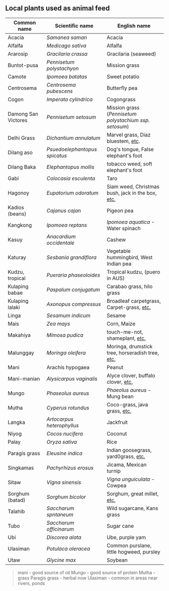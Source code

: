 ## Local plants used as animal feed
| Common name         | Scientific name               | English name                                                                                          |
| ------------------- | ----------------------------- | ----------------------------------------------------------------------------------------------------- |
| Acacia              | *Samanea saman*               | Acacia                                                                                                |
| Alfalfa             | *Medicago sativa*             | Alfalfa                                                                                               |
| Ararosip            | *Gracilaria crassa*           | Gracilaria (seaweed)                                                                                  |
| Buntot-pusa         | *Pennisetum polystachyon*     | Mission grass                                                                                         |
| Camote              | *Ipomoea batatas*             | Sweet potatio                                                                                         |
| Centrosema          | *Centrosema pubescens*        | Butterfly pea                                                                                         |
| Cogon               | *Imperata cylindrica*         | Cogongrass                                                                                            |
| Damong San Victores | *Pennisetum setosum*          | Mission grass (*Pennisetum polystachium ssp. setosum*)                                                |
| Delhi Grass         | *Dichantium annulatum*        | Marvel grass, Diaz bluestem, [etc](https://en.wikipedia.org/wiki/Dichanthium_annulatum).              |
| Dilang aso          | *Psuedoelephantopus spicatus* | Dog's tongue, False elephant's foot                                                                   |
| Dilang Baka         | *Elephantopus mollis*         | tobacco weed, soft elephant's foot                                                                    |
| Gabi                | *Colocasia esculenta*         | Taro                                                                                                  |
| Hagonoy             | *Eupatorium odoratum*         | Siam weed, Christmas bush, jack in the box, [etc.](https://en.wikipedia.org/wiki/Chromolaena_odorata) |
| Kadios (beans)      | *Cajanus cajan*               | Pigeon pea                                                                                            |
| Kangkong            | *Ipomoea reptans*             | *Ipomoea aquatica* - Water spinach                                                                    |
| Kasuy               | *Anacardium occidentale*      | Cashew                                                                                                |
| Katuray             | *Sesbania grandiflora*        | Vegetable hummingbird, West Indian pea                                                                |
| Kudzu, tropical     | *Pueraria phaseoloides*       | Tropical kudzu, (puero in AUS)                                                                        |
| Kulaping babae      | *Paspalum conjugatum*         | Carabao grass, hilo grass                                                                             |
| Kulaping lalaki     | *Axonopus compressus*         | Broadleaf carpetgrass, Carpet-grass, [etc.](https://en.wikipedia.org/wiki/Axonopus_compressus)        |
| Linga               | *Sesamum indicum*             | Sesame                                                                                                |
| Mais                | *Zea mays*                    | Corn, Maize                                                                                           |
| Makahiya            | *Mimosa pudica*               | touch-me-not, shameplant, [etc.](https://en.wikipedia.org/wiki/Mimosa_pudica)                         |
| Malunggay           | *Moringa oleifera*            | Moringa, drumstick tree, horseradish tree, [etc.](https://en.wikipedia.org/wiki/Moringa_oleifera)     |
| Mani                | Arachis hypogaea              | Peanut                                                                                                |
| Mani-manian         | *Alysicarpus vaginalis*       | Alyce clover, buffalo clover, [etc.](https://en.wikipedia.org/wiki/Alysicarpus_vaginalis)             |
| Mungo               | *Phaseolus aureus*            | *Phaeolus aureus* - Mung bean                                                                         |
| Mutha               | *Cyperus rotundus*            | Coco-grass, java grass, [etc.](https://en.wikipedia.org/wiki/Cyperus_rotundus)                        |
| Langka              | *Artocarpus heterophyllus*    | Jackfruit                                                                                             |
| Niyog               | *Cocos nucifera*              | Coconut                                                                                               |
| Palay               | *Oryza sativa*                | Rice                                                                                                  |
| Paragis grass       | *Eleusine indica*             | Indian goosegrass, yard0grass, [etc.](https://en.wikipedia.org/wiki/Eleusine_indica)                  |
| Singkamas           | *Pachyrhizus erosus*          | Jicama, Mexican turnip                                                                                |
| Sitaw               | *Vigna sinensis*              | *Vigna unguiculata* - Cowpea                                                                          |
| Sorghum (batad)     | *Sorghum bicolor*             | Sorghum, great millet, [etc.](https://en.wikipedia.org/wiki/Sorghum_bicolor)                          |
| Talahib             | *Saccharum spntaneum*         | Wild sugarcane, Kans grass                                                                            |
| Tubo                | *Saccharum officinarum*       | Sugar cane                                                                                            |
| Ubi                 | *Discorea alata*              | Ube, purple yam                                                                                       |
| Ulasiman            | *Potulaca oleracea*           | Common purslane, little hogweed, pursley                                                              |
| Utaw                | *Glycine max*                 | Soybean                                                                                               |

> mani - good source of oil
> Mungo - good source of protein
> Mutha - grass
> Paragis grass - herbal now
> Ulasiman - common in areas near rivers, ponds